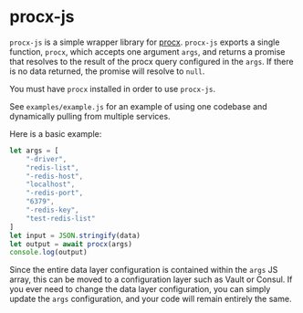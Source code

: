 # procx-js

`procx-js` is a simple wrapper library for [procx](https://github.com/robertlestak/procx). `procx-js` exports a single function, `procx`, which accepts one argument `args`, and returns a promise that resolves to the result of the procx query configured in the `args`. If there is no data returned, the promise will resolve to `null`.

You must have `procx` installed in order to use `procx-js`.

See `examples/example.js` for an example of using one codebase and dynamically pulling from multiple services.

Here is a basic example:

```js
let args = [
    "-driver",
    "redis-list",
    "-redis-host",
    "localhost",
    "-redis-port",
    "6379",
    "-redis-key",
    "test-redis-list"
]
let input = JSON.stringify(data)
let output = await procx(args)
console.log(output)
```

Since the entire data layer configuration is contained within the `args` JS array, this can be moved to a configuration layer such as Vault or Consul. If you ever need to change the data layer configuration, you can simply update the `args` configuration, and your code will remain entirely the same.